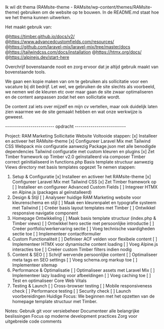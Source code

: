 Ik wil dit thema (RAMsite-theme - RAMsite/wp-content/themes/RAMsite-theme) gebruiken om de website op te bouwen. In de README.md staat hoe we het thema kunnen uitwerken.

Het maakt gebruik van:

@https://timber.github.io/docs/v2/ @https://www.advancedcustomfields.com/resources/ @https://github.com/laravel-mix/laravel-mix/tree/master/docs @https://tailwindcss.com/docs/installation @https://htmx.org/docs/ @https://alpinejs.dev/start-here

Overchrijf bovenstaande nooit en zorg ervoor dat je altijd gebruik maakt van bovenstaande tools.

We gaan een kopie maken van  om te gebruiken als sollicitatie voor een vacature bij dit bedrijf. Let wel, we gebruiken de site slechts als voorbeeld, we nemen wel de kleuren etc over maar gaan de site zwaar optimaliseren en de content aanpassen zodat het een sollicitatie wordt.

De content zal iets over mijzelf en mijn cv vertellen, maar ook duidelijk laten zien waarmee we de site gemaakt hebben en wat onze werkwijze is geweest.

------------------------- opdracht --------------------------

Project: RAM Marketing Sollicitatie Website
Voltooide stappen:
[x] Installeer en activeer het RAMsite-theme
[x] Configureer Laravel Mix met Tailwind CSS
Webpack mix configuratie aanwezig
Package.json met alle benodigde dependencies
Tailwind configuratie met custom kleuren en plugins
[x] Zet Timber framework op
Timber v2.0 geïnstalleerd via composer
Timber correct geïnitialiseerd in functions.php
Basis template structuur aanwezig
Views directory met basis templates opgezet
Te nemen stappen:
1. Setup & Configuratie
[x] Installeer en activeer het RAMsite-theme
[x] Configureer Laravel Mix met Tailwind CSS
[x] Zet Timber framework op
[ ] Installeer en configureer Advanced Custom Fields
[ ] Integreer HTMX en Alpine.js (packages al geïnstalleerd)
2. Design & Stijl
[ ] Analyseer huidige RAM Marketing website voor kleurenschema en stijl
[ ] Maak een kleurenpalet en typografie systeem met Tailwind
[ ] Creëer basis layout templates met Timber
[ ] Ontwikkel responsive navigatie component
3. Homepage Ontwikkeling
[ ] Maak basis template structuur (index.php & Timber views)
[ ] Ontwikkel hero sectie met persoonlijke introductie
[ ] Creëer portfolio/werkervaring sectie
[ ] Voeg technische vaardigheden sectie toe
[ ] Implementeer contactformulier
4. Custom Functionaliteit
[ ] Definieer ACF velden voor flexibele content
[ ] Implementeer HTMX voor dynamische content loading
[ ] Voeg Alpine.js interacties toe
[ ] Creëer custom Timber filters indien nodig
5. Content & SEO
[ ] Schrijf wervende persoonlijke content
[ ] Optimaliseer meta tags en SEO settings
[ ] Voeg schema.org markup toe
[ ] Implementeer sitemap
6. Performance & Optimalisatie
[ ] Optimaliseer assets met Laravel Mix
[ ] Implementeer lazy loading voor afbeeldingen
[ ] Voeg caching toe
[ ] Test en optimaliseer Core Web Vitals
7. Testing & Launch
[ ] Cross-browser testing
[ ] Mobile responsiveness check
[ ] Performance testing
[ ] Security check
[ ] Launch voorbereidingen
Huidige Focus:
We beginnen met het opzetten van de homepage template structuur met Timber.

Notes:
Gebruik git voor versiebeheer
Documenteer alle belangrijke beslissingen
Focus op moderne development practices
Zorg voor uitgebreide code comments
